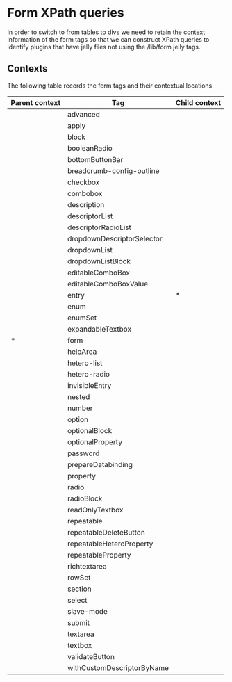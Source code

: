 # Form XPath queries

In order to switch to from tables to divs we need to retain the context information of the form tags so that we can construct XPath
queries to identify plugins that have jelly files not using the /lib/form jelly tags.

## Contexts

The following table records the form tags and their contextual locations

<table>
<thead>
<th>Parent context</th>
<th>Tag</th>
<th>Child context</th>
</thead>
<tbody>
<tr><td></td><td>advanced</td><td></td></tr>
<tr><td></td><td>apply</td><td></td></tr>
<tr><td></td><td>block</td><td></td></tr>
<tr><td></td><td>booleanRadio</td><td></td></tr>
<tr><td></td><td>bottomButtonBar</td><td></td></tr>
<tr><td></td><td>breadcrumb-config-outline</td><td></td></tr>
<tr><td></td><td>checkbox</td><td></td></tr>
<tr><td></td><td>combobox</td><td></td></tr>
<tr><td></td><td>description</td><td></td></tr>
<tr><td></td><td>descriptorList</td><td></td></tr>
<tr><td></td><td>descriptorRadioList</td><td></td></tr>
<tr><td></td><td>dropdownDescriptorSelector</td><td></td></tr>
<tr><td></td><td>dropdownList</td><td></td></tr>
<tr><td></td><td>dropdownListBlock</td><td></td></tr>
<tr><td></td><td>editableComboBox</td><td></td></tr>
<tr><td></td><td>editableComboBoxValue</td><td></td></tr>
<tr><td></td><td>entry</td><td>*</td></tr>
<tr><td></td><td>enum</td><td></td></tr>
<tr><td></td><td>enumSet</td><td></td></tr>
<tr><td></td><td>expandableTextbox</td><td></td></tr>
<tr><td>*</td><td>form</td><td></td></tr>
<tr><td></td><td>helpArea</td><td></td></tr>
<tr><td></td><td>hetero-list</td><td></td></tr>
<tr><td></td><td>hetero-radio</td><td></td></tr>
<tr><td></td><td>invisibleEntry</td><td></td></tr>
<tr><td></td><td>nested</td><td></td></tr>
<tr><td></td><td>number</td><td></td></tr>
<tr><td></td><td>option</td><td></td></tr>
<tr><td></td><td>optionalBlock</td><td></td></tr>
<tr><td></td><td>optionalProperty</td><td></td></tr>
<tr><td></td><td>password</td><td></td></tr>
<tr><td></td><td>prepareDatabinding</td><td></td></tr>
<tr><td></td><td>property</td><td></td></tr>
<tr><td></td><td>radio</td><td></td></tr>
<tr><td></td><td>radioBlock</td><td></td></tr>
<tr><td></td><td>readOnlyTextbox</td><td></td></tr>
<tr><td></td><td>repeatable</td><td></td></tr>
<tr><td></td><td>repeatableDeleteButton</td><td></td></tr>
<tr><td></td><td>repeatableHeteroProperty</td><td></td></tr>
<tr><td></td><td>repeatableProperty</td><td></td></tr>
<tr><td></td><td>richtextarea</td><td></td></tr>
<tr><td></td><td>rowSet</td><td></td></tr>
<tr><td></td><td>section</td><td></td></tr>
<tr><td></td><td>select</td><td></td></tr>
<tr><td></td><td>slave-mode</td><td></td></tr>
<tr><td></td><td>submit</td><td></td></tr>
<tr><td></td><td>textarea</td><td></td></tr>
<tr><td></td><td>textbox</td><td></td></tr>
<tr><td></td><td>validateButton</td><td></td></tr>
<tr><td></td><td>withCustomDescriptorByName</td><td></td></tr></tbody>
</table>